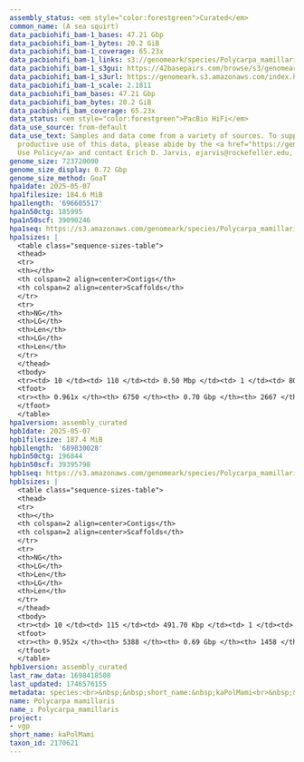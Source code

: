 ```yaml
---
assembly_status: <em style="color:forestgreen">Curated</em>
common_name: (A sea squirt)
data_pacbiohifi_bam-1_bases: 47.21 Gbp
data_pacbiohifi_bam-1_bytes: 20.2 GiB
data_pacbiohifi_bam-1_coverage: 65.23x
data_pacbiohifi_bam-1_links: s3://genomeark/species/Polycarpa_mamillaris/kaPolMami1/genomic_data/pacbio_hifi/<br>
data_pacbiohifi_bam-1_s3gui: https://42basepairs.com/browse/s3/genomeark/species/Polycarpa_mamillaris/kaPolMami1/genomic_data/pacbio_hifi/
data_pacbiohifi_bam-1_s3url: https://genomeark.s3.amazonaws.com/index.html?prefix=species/Polycarpa_mamillaris/kaPolMami1/genomic_data/pacbio_hifi/
data_pacbiohifi_bam-1_scale: 2.1811
data_pacbiohifi_bam_bases: 47.21 Gbp
data_pacbiohifi_bam_bytes: 20.2 GiB
data_pacbiohifi_bam_coverage: 65.23x
data_status: <em style="color:forestgreen">PacBio HiFi</em>
data_use_source: from-default
data_use_text: Samples and data come from a variety of sources. To support fair and
  productive use of this data, please abide by the <a href="https://genome10k.soe.ucsc.edu/data-use-policies/">Data
  Use Policy</a> and contact Erich D. Jarvis, ejarvis@rockefeller.edu, with any questions.
genome_size: 723720000
genome_size_display: 0.72 Gbp
genome_size_method: GoaT
hpa1date: 2025-05-07
hpa1filesize: 184.6 MiB
hpa1length: '696605517'
hpa1n50ctg: 185995
hpa1n50scf: 39090246
hpa1seq: https://s3.amazonaws.com/genomeark/species/Polycarpa_mamillaris/kaPolMami1/assembly_curated/kaPolMami1.hap1.cur.20250507.fasta.gz
hpa1sizes: |
  <table class="sequence-sizes-table">
  <thead>
  <tr>
  <th></th>
  <th colspan=2 align=center>Contigs</th>
  <th colspan=2 align=center>Scaffolds</th>
  </tr>
  <tr>
  <th>NG</th>
  <th>LG</th>
  <th>Len</th>
  <th>LG</th>
  <th>Len</th>
  </tr>
  </thead>
  <tbody>
  <tr><td> 10 </td><td> 110 </td><td> 0.50 Mbp </td><td> 1 </td><td> 80.22 Mbp </td></tr><tr><td> 20 </td><td> 279 </td><td> 370.47 Kbp </td><td> 3 </td><td> 44.07 Mbp </td></tr><tr><td> 30 </td><td> 502 </td><td> 286.43 Kbp </td><td> 5 </td><td> 41.74 Mbp </td></tr><tr><td> 40 </td><td> 784 </td><td> 232.82 Kbp </td><td> 6 </td><td> 41.53 Mbp </td></tr><tr style="background-color:#cccccc;"><td> 50 </td><td> 1133 </td><td style="background-color:#ff8888;"> 186.00 Kbp </td><td> 8 </td><td style="background-color:#88ff88;"> 39.09 Mbp </td></tr><tr><td> 60 </td><td> 1575 </td><td> 144.81 Kbp </td><td> 10 </td><td> 36.96 Mbp </td></tr><tr><td> 70 </td><td> 2153 </td><td> 107.37 Kbp </td><td> 12 </td><td> 36.09 Mbp </td></tr><tr><td> 80 </td><td> 2988 </td><td> 69.38 Kbp </td><td> 14 </td><td> 29.59 Mbp </td></tr><tr><td> 90 </td><td> 4454 </td><td> 33.04 Kbp </td><td> 456 </td><td> 43.87 Kbp </td></tr><tr><td> 100 </td><td> 0 </td><td>  </td><td> 0 </td><td>  </td></tr></tbody>
  <tfoot>
  <tr><th> 0.961x </th><th> 6750 </th><th> 0.70 Gbp </th><th> 2667 </th><th> 0.70 Gbp </th></tr>
  </tfoot>
  </table>
hpa1version: assembly_curated
hpb1date: 2025-05-07
hpb1filesize: 187.4 MiB
hpb1length: '689830028'
hpb1n50ctg: 196844
hpb1n50scf: 39395798
hpb1seq: https://s3.amazonaws.com/genomeark/species/Polycarpa_mamillaris/kaPolMami1/assembly_curated/kaPolMami1.hap2.cur.20250507.fasta.gz
hpb1sizes: |
  <table class="sequence-sizes-table">
  <thead>
  <tr>
  <th></th>
  <th colspan=2 align=center>Contigs</th>
  <th colspan=2 align=center>Scaffolds</th>
  </tr>
  <tr>
  <th>NG</th>
  <th>LG</th>
  <th>Len</th>
  <th>LG</th>
  <th>Len</th>
  </tr>
  </thead>
  <tbody>
  <tr><td> 10 </td><td> 115 </td><td> 491.70 Kbp </td><td> 1 </td><td> 81.54 Mbp </td></tr><tr><td> 20 </td><td> 288 </td><td> 367.21 Kbp </td><td> 3 </td><td> 44.73 Mbp </td></tr><tr><td> 30 </td><td> 509 </td><td> 292.29 Kbp </td><td> 4 </td><td> 42.82 Mbp </td></tr><tr><td> 40 </td><td> 778 </td><td> 242.56 Kbp </td><td> 6 </td><td> 39.78 Mbp </td></tr><tr style="background-color:#cccccc;"><td> 50 </td><td> 1111 </td><td style="background-color:#ff8888;"> 196.84 Kbp </td><td> 8 </td><td style="background-color:#88ff88;"> 39.40 Mbp </td></tr><tr><td> 60 </td><td> 1526 </td><td> 156.27 Kbp </td><td> 10 </td><td> 34.92 Mbp </td></tr><tr><td> 70 </td><td> 2053 </td><td> 120.46 Kbp </td><td> 12 </td><td> 33.39 Mbp </td></tr><tr><td> 80 </td><td> 2760 </td><td> 85.61 Kbp </td><td> 14 </td><td> 31.83 Mbp </td></tr><tr><td> 90 </td><td> 3888 </td><td> 45.19 Kbp </td><td> 246 </td><td> 94.58 Kbp </td></tr><tr><td> 100 </td><td> 0 </td><td>  </td><td> 0 </td><td>  </td></tr></tbody>
  <tfoot>
  <tr><th> 0.952x </th><th> 5388 </th><th> 0.69 Gbp </th><th> 1458 </th><th> 0.69 Gbp </th></tr>
  </tfoot>
  </table>
hpb1version: assembly_curated
last_raw_data: 1698418508
last_updated: 1746576155
metadata: species:<br>&nbsp;&nbsp;short_name:&nbsp;kaPolMami<br>&nbsp;&nbsp;name:&nbsp;Polycarpa&nbsp;mamillaris<br>&nbsp;&nbsp;taxon_id:&nbsp;2170621<br>&nbsp;&nbsp;common_name:&nbsp;(A&nbsp;sea&nbsp;squirt)<br>&nbsp;&nbsp;order:<br>&nbsp;&nbsp;&nbsp;&nbsp;name:&nbsp;Stolidobranchia<br>&nbsp;&nbsp;family:<br>&nbsp;&nbsp;&nbsp;&nbsp;name:&nbsp;Styelidae<br>&nbsp;&nbsp;individuals:<br>&nbsp;&nbsp;&nbsp;&nbsp;-&nbsp;short_name:&nbsp;kaPolMami1<br>&nbsp;&nbsp;&nbsp;&nbsp;&nbsp;&nbsp;biosample_id:&nbsp;SAMEA112789121<br>&nbsp;&nbsp;&nbsp;&nbsp;&nbsp;&nbsp;sex:<br>&nbsp;&nbsp;genome_size:&nbsp;723720000<br>&nbsp;&nbsp;genome_size_method:&nbsp;GoaT<br>&nbsp;&nbsp;project:&nbsp;[&nbsp;vgp&nbsp;]<br>
name: Polycarpa mamillaris
name_: Polycarpa_mamillaris
project:
- vgp
short_name: kaPolMami
taxon_id: 2170621
---
```

